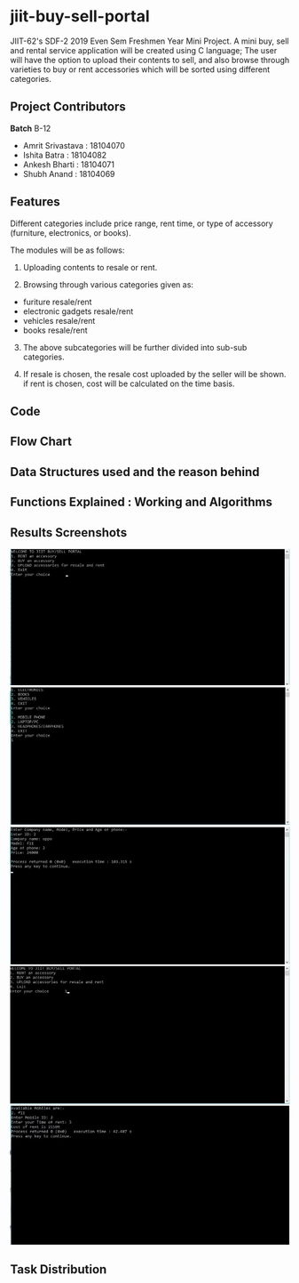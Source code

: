 # jiit-buy-sell-portal
JIIT-62's SDF-2 2019 Even Sem Freshmen Year Mini Project. A mini buy, sell and rental service application will be created using C language; The user will have the option to upload their contents to sell, and also browse through varieties to buy or rent accessories which will be sorted using different categories.

## Project Contributors

**Batch** B-12

- Amrit Srivastava : 18104070
- Ishita Batra : 18104082
- Ankesh Bharti : 18104071
- Shubh Anand : 18104069

## Features

Different categories include price range, rent time, or type of accessory (furniture, electronics, or books). 

The modules will be as follows:

1. Uploading contents to resale or rent.

2. Browsing through various categories given as:
- furiture resale/rent 
- electronic gadgets resale/rent 
- vehicles resale/rent 
- books resale/rent 

3. The above subcategories will be further divided into sub-sub categories.

4. If resale is chosen, the resale cost uploaded by the seller will be shown. if rent is chosen, cost will be calculated on the time basis.

## Code


## Flow Chart


## Data Structures used and the reason behind


## Functions Explained : Working and Algorithms


## Results Screenshots

![screen1](https://raw.githubusercontent.com/shermisaurus/jiit-buy-sell-portal/master/Screens/1.jpeg)
![screen2](https://raw.githubusercontent.com/shermisaurus/jiit-buy-sell-portal/master/Screens/2.jpeg)
![screen3](https://raw.githubusercontent.com/shermisaurus/jiit-buy-sell-portal/master/Screens/3.jpeg)
![screen4](https://raw.githubusercontent.com/shermisaurus/jiit-buy-sell-portal/master/Screens/4.jpeg)
![screen5](https://raw.githubusercontent.com/shermisaurus/jiit-buy-sell-portal/master/Screens/5.jpeg)


## Task Distribution 


